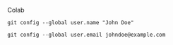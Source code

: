 Colab



```console
git config --global user.name "John Doe"
```


```console
git config --global user.email johndoe@example.com
```
